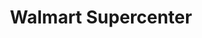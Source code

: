 ---
title: "Walmart Supercenter"
url: /phoenix/walmart-supercenter-north-metro-parkway-west/
shop: Supermarkt
---